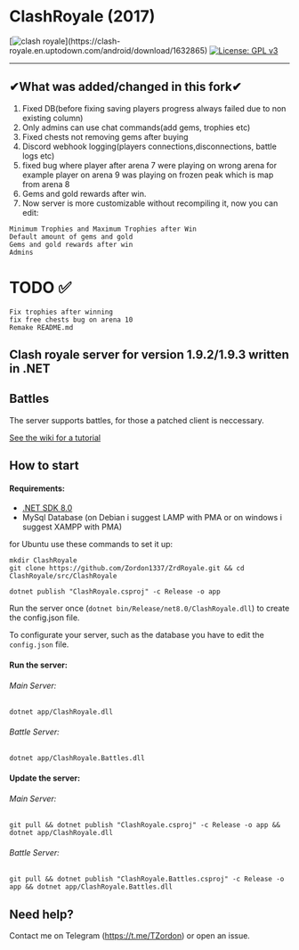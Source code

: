 # ClashRoyale (2017)
[![clash royale](https://img.shields.io/badge/Clash%20Royale-1.9.2-brightred.svg?style=flat")](https://clash-royale.en.uptodown.com/android/download/1632865)
[![License: GPL v3](https://img.shields.io/badge/License-GPLv3-blue.svg)](https://www.gnu.org/licenses/gpl-3.0)

-----------------------------------------
## ✔What was added/changed in this fork✔
1. Fixed DB(before fixing saving players progress always failed due to non existing column)<br /> 
2. Only admins can use chat commands(add gems, trophies etc)<br/> 
3. Fixed chests not removing gems after buying<br/>
4. Discord webhook logging(players connections,disconnections, battle logs etc)
5. fixed bug where player after arena 7 were playing on wrong arena for example player on arena 9 was playing on frozen peak which is map from arena 8
6. Gems and gold rewards after win.
7. Now server is more customizable without recompiling it, now you can edit:
``` 
Minimum Trophies and Maximum Trophies after Win
Default amount of gems and gold
Gems and gold rewards after win
Admins
```

# TODO ✅
```
Fix trophies after winning
fix free chests bug on arena 10
Remake README.md
```
## Clash royale server for version 1.9.2/1.9.3 written in .NET


## Battles
The server supports battles, for those a patched client is neccessary.

[See the wiki for a tutorial](https://github.com/retroroyale/ClashRoyale/wiki/Patch-for-battles)

## How to start

#### Requirements:
  - [.NET SDK 8.0](https://dotnet.microsoft.com/en-us/download/dotnet/8.0)
  - MySql Database (on Debian i suggest LAMP with PMA or on windows i suggest XAMPP with PMA)

for Ubuntu use these commands to set it up:
```
mkdir ClashRoyale
git clone https://github.com/Zordon1337/ZrdRoyale.git && cd ClashRoyale/src/ClashRoyale

dotnet publish "ClashRoyale.csproj" -c Release -o app
```
Run the server once (```dotnet bin/Release/net8.0/ClashRoyale.dll```) to create the config.json file.

To configurate your server, such as the database you have to edit the ```config.json``` file.

#### Run the server:

###### Main Server:
```dotnet app/ClashRoyale.dll```

###### Battle Server:
```dotnet app/ClashRoyale.Battles.dll```

#### Update the server:
###### Main Server:
```git pull && dotnet publish "ClashRoyale.csproj" -c Release -o app && dotnet app/ClashRoyale.dll```

###### Battle Server:
```git pull && dotnet publish "ClashRoyale.Battles.csproj" -c Release -o app && dotnet app/ClashRoyale.Battles.dll```

## Need help?
Contact me on Telegram (https://t.me/TZordon) or open an issue.
